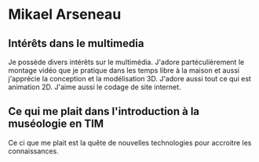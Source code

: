  # Mikael Arseneau


## **Intérêts dans le multimedia**
Je possède divers intérêts sur le multimédia. J'adore partéculièrement le montage vidéo que je pratique dans les temps libre à la maison et aussi j'apprécie la conception et la modélisation 3D. J'adore aussi tout ce qui est animation 2D. J'aime aussi le codage de site internet. 

## **Ce qui me plait dans l'introduction à la muséologie en TIM** 
Ce ci que me plait est la quête de nouvelles technologies pour accroitre les connaissances.
